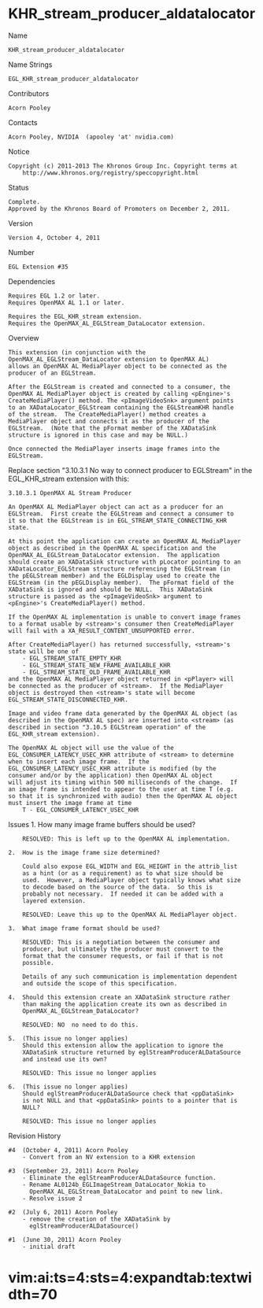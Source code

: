 # KHR_stream_producer_aldatalocator

Name

    KHR_stream_producer_aldatalocator

Name Strings

    EGL_KHR_stream_producer_aldatalocator

Contributors

    Acorn Pooley

Contacts

    Acorn Pooley, NVIDIA  (apooley 'at' nvidia.com)

Notice

    Copyright (c) 2011-2013 The Khronos Group Inc. Copyright terms at
        http://www.khronos.org/registry/speccopyright.html

Status

    Complete.
    Approved by the Khronos Board of Promoters on December 2, 2011.

Version

    Version 4, October 4, 2011

Number

    EGL Extension #35

Dependencies

    Requires EGL 1.2 or later.
    Requires OpenMAX AL 1.1 or later.

    Requires the EGL_KHR_stream extension.
    Requires the OpenMAX_AL_EGLStream_DataLocator extension.

Overview

    This extension (in conjunction with the
    OpenMAX_AL_EGLStream_DataLocator extension to OpenMAX AL)
    allows an OpenMAX AL MediaPlayer object to be connected as the
    producer of an EGLStream.

    After the EGLStream is created and connected to a consumer, the
    OpenMAX AL MediaPlayer object is created by calling <pEngine>'s
    CreateMediaPlayer() method. The <pImageVideoSnk> argument points
    to an XADataLocator_EGLStream containing the EGLStreamKHR handle
    of the stream.  The CreateMediaPlayer() method creates a
    MediaPlayer object and connects it as the producer of the
    EGLStream.  (Note that the pFormat member of the XADataSink
    structure is ignored in this case and may be NULL.)

    Once connected the MediaPlayer inserts image frames into the
    EGLStream.

Replace section "3.10.3.1 No way to connect producer to EGLStream" in
the EGL_KHR_stream extension with this:

    3.10.3.1 OpenMAX AL Stream Producer

    An OpenMAX AL MediaPlayer object can act as a producer for an
    EGLStream.  First create the EGLStream and connect a consumer to
    it so that the EGLStream is in EGL_STREAM_STATE_CONNECTING_KHR
    state.

    At this point the application can create an OpenMAX AL MediaPlayer
    object as described in the OpenMAX AL specification and the
    OpenMAX_AL_EGLStream_DataLocator extension.  The application
    should create an XADataSink structure with pLocator pointing to an
    XADataLocator_EGLStream structure referencing the EGLStream (in
    the pEGLStream member) and the EGLDisplay used to create the
    EGLStream (in the pEGLDisplay member).  The pFormat field of the
    XADataSink is ignored and should be NULL.  This XADataSink
    structure is passed as the <pImageVideoSnk> argument to
    <pEngine>'s CreateMediaPlayer() method.

    If the OpenMAX AL implementation is unable to convert image frames
    to a format usable by <stream>'s consumer then CreateMediaPlayer
    will fail with a XA_RESULT_CONTENT_UNSUPPORTED error.

    After CreateMediaPlayer() has returned successfully, <stream>'s
    state will be one of
        - EGL_STREAM_STATE_EMPTY_KHR
        - EGL_STREAM_STATE_NEW_FRAME_AVAILABLE_KHR
        - EGL_STREAM_STATE_OLD_FRAME_AVAILABLE_KHR
    and the OpenMAX AL MediaPlayer object returned in <pPlayer> will
    be connected as the producer of <stream>.  If the MediaPlayer
    object is destroyed then <stream>'s state will become
    EGL_STREAM_STATE_DISCONNECTED_KHR.

    Image and video frame data generated by the OpenMAX AL object (as
    described in the OpenMAX AL spec) are inserted into <stream> (as
    described in section "3.10.5 EGLStream operation" of the
    EGL_KHR_stream extension).

    The OpenMAX AL object will use the value of the
    EGL_CONSUMER_LATENCY_USEC_KHR attribute of <stream> to determine
    when to insert each image frame.  If the
    EGL_CONSUMER_LATENCY_USEC_KHR attribute is modified (by the
    consumer and/or by the application) then OpenMAX AL object
    will adjust its timing within 500 milliseconds of the change.  If
    an image frame is intended to appear to the user at time T (e.g.
    so that it is synchronized with audio) then the OpenMAX AL object
    must insert the image frame at time
        T - EGL_CONSUMER_LATENCY_USEC_KHR

Issues
    1.  How many image frame buffers should be used?

        RESOLVED: This is left up to the OpenMAX AL implementation.

    2.  How is the image frame size determined?

        Could also expose EGL_WIDTH and EGL_HEIGHT in the attrib_list
        as a hint (or as a requirement) as to what size should be
        used.  However, a MediaPlayer object typically knows what size
        to decode based on the source of the data.  So this is
        probably not necessary.  If needed it can be added with a
        layered extension.

        RESOLVED: Leave this up to the OpenMAX AL MediaPlayer object.

    3.  What image frame format should be used?

        RESOLVED: This is a negotiation between the consumer and
        producer, but ultimately the producer must convert to the
        format that the consumer requests, or fail if that is not
        possible.

        Details of any such communication is implementation dependent
        and outside the scope of this specification.

    4.  Should this extension create an XADataSink structure rather
        than making the application create its own as described in
        OpenMAX_AL_EGLStream_DataLocator?

        RESOLVED: NO  no need to do this.

    5.  (This issue no longer applies)
        Should this extension allow the application to ignore the
        XADataSink structure returned by eglStreamProducerALDataSource
        and instead use its own?

        RESOLVED: This issue no longer applies

    6.  (This issue no longer applies)
        Should eglStreamProducerALDataSource check that <ppDataSink>
        is not NULL and that <ppDataSink> points to a pointer that is
        NULL?

        RESOLVED: This issue no longer applies


Revision History

    #4  (October 4, 2011) Acorn Pooley
        - Convert from an NV extension to a KHR extension

    #3  (September 23, 2011) Acorn Pooley
        - Eliminate the eglStreamProducerALDataSource function.
        - Rename AL0124b_EGLImageStream_DataLocator_Nokia to
          OpenMAX_AL_EGLStream_DataLocator and point to new link.
        - Resolve issue 2

    #2  (July 6, 2011) Acorn Pooley
        - remove the creation of the XADataSink by
          eglStreamProducerALDataSource()

    #1  (June 30, 2011) Acorn Pooley
        - initial draft

# vim:ai:ts=4:sts=4:expandtab:textwidth=70
